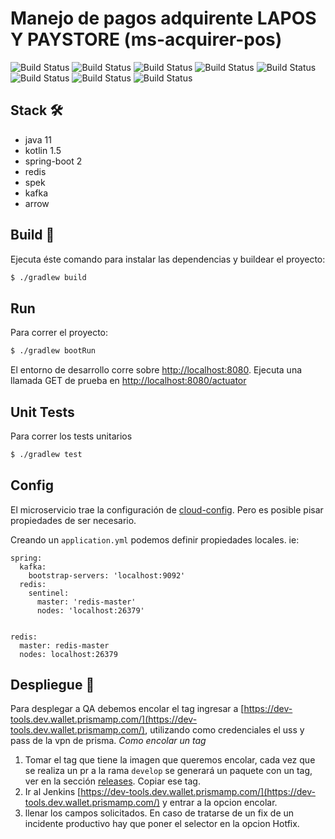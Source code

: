 # Manejo de pagos adquirente LAPOS Y PAYSTORE (ms-acquirer-pos)

![Build Status](https://sonar-badges.ops.wallet.prismamp.com/sonar/com.prismamp.todopago%3Ams-acquirer-pos/alert_status)
![Build Status](https://sonar-badges.ops.wallet.prismamp.com/sonar/com.prismamp.todopago%3Ams-acquirer-pos/coverage)
![Build Status](https://sonar-badges.ops.wallet.prismamp.com/sonar/com.prismamp.todopago%3Ams-acquirer-pos/bugs)
![Build Status](https://sonar-badges.ops.wallet.prismamp.com/sonar/com.prismamp.todopago%3Ams-acquirer-pos/code_smells)
![Build Status](https://sonar-badges.ops.wallet.prismamp.com/sonar/com.prismamp.todopago%3Ams-acquirer-pos/sqale_rating)
![Build Status](https://sonar-badges.ops.wallet.prismamp.com/sonar/com.prismamp.todopago%3Ams-acquirer-pos/reliability_rating)
![Build Status](https://sonar-badges.ops.wallet.prismamp.com/sonar/com.prismamp.todopago%3Ams-acquirer-pos/security_rating)
![Build Status](https://sonar-badges.ops.wallet.prismamp.com/sonar/com.prismamp.todopago%3Ams-acquirer-pos/vulnerabilities)

## Stack 🛠️

 - java 11
 - kotlin 1.5
 - spring-boot 2
 - redis
 - spek
 - kafka
 - arrow

## Build 🔧

Ejecuta éste comando para instalar las dependencias y buildear el proyecto:

```bash
$ ./gradlew build
```

## Run

Para correr el proyecto:

```bash
$ ./gradlew bootRun
```

El entorno de desarrollo corre sobre <http://localhost:8080>. Ejecuta una llamada GET de prueba en <http://localhost:8080/actuator>

## Unit Tests

Para correr los tests unitarios
```bash
$ ./gradlew test
```

## Config

El microservicio trae la configuración de [cloud-config](https://github.com/TodoPago/config). Pero es posible pisar propiedades de ser necesario.

Creando un `application.yml` podemos definir propiedades locales. ie:

```ỳaml
spring:
  kafka:
    bootstrap-servers: 'localhost:9092'
  redis:
    sentinel:
      master: 'redis-master'
      nodes: 'localhost:26379'


redis:
  master: redis-master
  nodes: localhost:26379
```

## Despliegue 🚀 

Para desplegar a QA debemos encolar el tag ingresar a [https://dev-tools.dev.wallet.prismamp.com/](https://dev-tools.dev.wallet.prismamp.com/), utilizando como credenciales el uss y pass de la vpn de prisma.
*Como encolar un tag*
1. Tomar el tag que tiene la imagen que queremos encolar, cada vez que se realiza un pr a la rama `develop` se generará un paquete con un tag, ver en la sección [releases](./releases). Copiar ese tag.
2. Ir al Jenkins [https://dev-tools.dev.wallet.prismamp.com/](https://dev-tools.dev.wallet.prismamp.com/) y entrar a la opcion encolar.
3. llenar los campos solicitados. En caso de tratarse de un fix de un incidente productivo hay que poner el selector en la opcion Hotfix.
